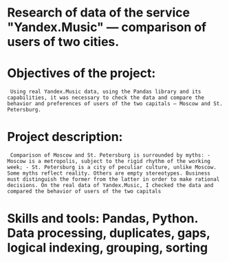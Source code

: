 # Research of data of the service "Yandex.Music" — comparison of users of two cities.
#  Objectives of the project: 
     Using real Yandex.Music data, using the Pandas library and its capabilities, it was necessary to check the data and compare the behavior and preferences of users of the two capitals – Moscow and St. Petersburg.
 # Project description: 
     Comparison of Moscow and St. Petersburg is surrounded by myths: - Moscow is a metropolis, subject to the rigid rhythm of the working week; - St. Petersburg is a city of peculiar culture, unlike Moscow. Some myths reflect reality. Others are empty stereotypes. Business must distinguish the former from the latter in order to make rational decisions. On the real data of Yandex.Music, I checked the data and compared the behavior of users of the two capitals
#  Skills and tools: Pandas, Python. Data processing, duplicates, gaps, logical indexing, grouping, sorting
